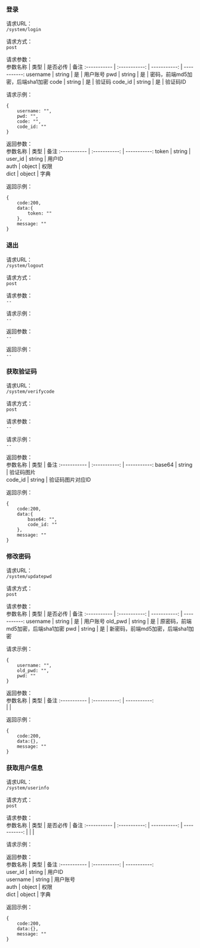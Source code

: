### 登录

请求URL：  
`/system/login `   

请求方式：  
`post`  

请求参数：  
参数名称                               |    类型    |    是否必传    |    备注
:----------- | :-----------: | -----------: | -----------:
username                             |     string        |    是    |    用户账号
pwd                                      |     string        |    是    |    密码，前端md5加密，后端sha1加密
code                                     |    string          |    是    |    验证码
code_id                                 |    string          |    是    |    验证码ID

请求示例：  

    {
        username: "",
        pwd: "",
        code: "",
        code_id: ""
    }

返回参数：  
参数名称                 |    类型    |    备注
:----------- | :-----------: | -----------: 
token                       |    string        |    
user_id                     |    string        |    用户ID    
auth                         |    object        |    权限    
dict                          |    object        |    字典

返回示例：  

    {
        code:200,
        data:{
            token: ""
        },
        message: ""
    }

### 退出


请求URL：  
`/system/logout `   

请求方式：  
`post`  

请求参数：  
`--`

请求示例：  
`--`

返回参数：  
`--`

返回示例：  
`--`

### 获取验证码

请求URL：  
`/system/verifycode `   

请求方式：  
`post`  

请求参数：  
`--`

请求示例：  
`--`

返回参数：  
参数名称                 |    类型    |    备注
:----------- | :-----------: | -----------: 
base64                     |    string        |    验证码图片    
code_id                    |    string        |     验证码图片对应ID    


返回示例：  

    {
        code:200,
        data:{
            base64: "",
            code_id: ""
        },
        message: ""
    }

### 修改密码

请求URL：  
`/system/updatepwd `   

请求方式：  
`post`  

请求参数：  
参数名称                               |    类型    |    是否必传    |    备注
:----------- | :-----------: | -----------: | -----------:
username                            |     string        |    是    |    用户账号
old_pwd                              |     string        |    是    |    原密码，前端md5加密，后端sha1加密
pwd                                     |    string         |    是    |    新密码，前端md5加密，后端sha1加密

请求示例：  

    {
        username: "",
        old_pwd: "",
        pwd: ""
    }

返回参数：  
参数名称                 |    类型    |    备注
:----------- | :-----------: | -----------:   
    |     |      

返回示例：  

    {
        code:200,
        data:{},
        message: ""
    }

### 获取用户信息

请求URL：  
`/system/userinfo `   

请求方式：  
`post`  

请求参数：  
参数名称                               |    类型    |    是否必传    |    备注
:----------- | :-----------: | -----------: | -----------:
|    |    |    

请求示例：  


返回参数：  
参数名称                 |    类型    |    备注
:----------- | :-----------: | -----------:   
user_id        |    string     |    用户ID    
username    |    string   |    用户账号     
auth            |    object    |    权限    
dict              |    object    |    字典    

返回示例：  

    {
        code:200,
        data:{},
        message: ""
    }







